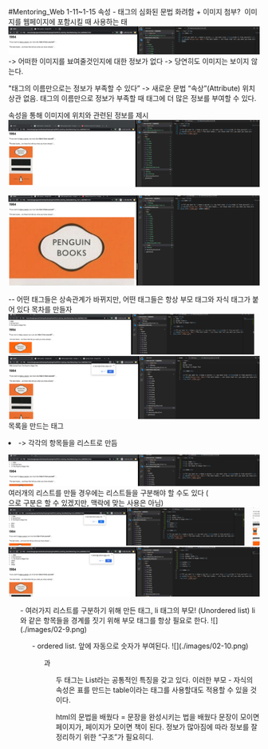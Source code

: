 #Mentoring_Web
1-11~1-15
속성 - 태그의 심화된 문법
화려함 + 이미지 첨부?
<img>  이미지를 웹페이지에 포함시킬 때 사용하는 태
![](./images/02-1.png)
-> 어떠한 이미지를 뵤여줄것인지에 대한 정보가 없다 -> 당연히도 이미지는 보이지 않는다.

"태그의 이름만으로는 정보가 부족할 수 있다”
-> 새로운 문법 “속상”(Attribute)
위치 상관 없음. 태그의 이름만으로 정보가 부족할 때 태그에 더 많은 정보를 부여할 수 있다.

속성을 통해 이미지에 위치와 관련된 정보를 제시
![](./images/02-2.png)

![](./images/02-3.png)


<parent> <child>
	-- 어떤 태그들은 상속관계가 바뀌지만, 어떤 태그들은 항상 부모 태그와 자식 태그가 붙어 있다
목차를 만들자
![](./images/02-4.png)
![](./images/02-5.png)
목록을 만드는 태그 <li> -> 각각의 항목들을 리스트로 만듬

![](./images/02-6.png)
여러개의 리스트를 만들 경우에는 리스트들을 구분해야 할 수도 있다 (<br>으로 구분은 할 수 있겠지만, 맥락에 맞는 사용은 아님)
![](./images/02-7.png)
![](./images/02-8.png)

<ul> - 여러가지 리스트를 구분하기 위해 만든 태그, li 태그의 부모! (Unordered list)
li와 같은 항목들을 경계를 짓기 위해 부모 태그를 항상 필요로 한다.
![](./images/02-9.png)

<ol> - ordered list. 앞에 자동으로 숫자가 부여된다.
![](./images/02-10.png)

<ol>과 <ul>두 태그는 List라는 공통적인 특징을 갖고 있다.
이러한 부모 - 자식의 속성은 표를 만드는 table이라는 태그를 사용할대도 적용할 수 있을 것이다.

html의 문법을 배웠다 = 문장을 완성시키는 법을 배웠다
문장이 모이면 페이지가, 페이지가 모이면 책이 된다. 정보가 많아짐에 따라 정보를 잘 정리하기 위한 “구조”가 필요히디.
<title> - 홈페이지의 제목을 표기하기 위한 태그
![](./images/02-11.png)

한국어로 입력했을 때 출력되는 글자가 다를 수 없다 -> 컴퓨터는 0과 1로 데이터를 저장하는데, 이 0과 1을 어떻게 저장할 것인지에 대한 여러가지 규격이 존재하는데, 이를 맞추지 않으면 문자가 깨질 수 있다. 이를 웹브라우저가 페이지를 열때도 같은 규격으로 열기 위해서는 웹브라우저에 이에 대한 정보를 제공해야 한다
<meta> -> 웹브라우저에 정보를 제공하기 위한 태그
charset -> 문자의 규칙을 지정하는 것. Utf-8로 문서를 읽으라고 제시하는 것
![](./images/02-12.png) 윗 부분의 코드들은 본문을 설명하기 위함, 아랫부분의 코드가 “본문”
-> 본문과 본문을 설명하기 위한 부분들을 분리하기 위한 태그가 약속되어 
있다
<body> -> 본문을 묶기 위해 설정한 태그. “약속”
<head> -> 본문(<body>)을 설명하기 위해 설정하는 태그
![](./images/02-13.png)
모든 html 태그는 body와 head 태그 아래에 놓여야 하고, html 태그가 그 위에 사용되어야 한다.
<!dotype html> - 문서 타입을 html로 지정
전세계의 거의 모든 홈페이지들이 이러한 구조로 이루어져 있을 것이다

"링크" -> 정보를 연결해준다. 검색 엔진들을 돌아갈 수 있게 하는 원동력, HyperText의 의미.
<a> - anchor. "링크”를 위해 사용하는 태그. 
![](./images/02-14.png)
a 태그만으로는 정보가 부족 -> 앵커를 내리기 위한 링크를 제시해야한다
href 속성 -> 연결 될 링크를 제시한다.
![](./images/02-15.png)
html specification -> w3c에서 제시하는 미래의 웹에 대한 “권고안”, html에서 사용되는 모든 태그에 대한 설명들이 제시되어 있다.
target -> 어떤 창에 띄울 것인가에 대한 속성 / title -> 툴팁에 정보 표시
![](./images/02-16.png)
링크는 서로 연관된 웹페이지들을 결합해 하나의 “책”으로 연결한다는 점에서 실로 비유할 수 있을 것.
제목 - 인덱스. 웰컴 페이지가 나올것
목차를 누르면 각 목차에 맞는 웹사이트가 연결되도록.

하이퍼링크 작성, 목차에 따른 웹페이지 생성


![](./images/02-17.png)
2.html


![](./images/02-18.png)
3.html
![](./images/02-19.png)
index.html
어쨌거나 웹사이트가 완성되었다.
